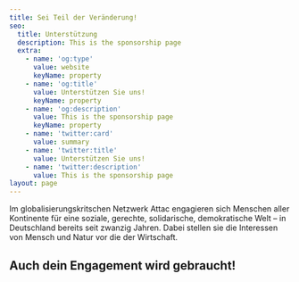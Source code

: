 ```yaml
---
title: Sei Teil der Veränderung!
seo:
  title: Unterstützung
  description: This is the sponsorship page
  extra:
    - name: 'og:type'
      value: website
      keyName: property
    - name: 'og:title'
      value: Unterstützen Sie uns!
      keyName: property
    - name: 'og:description'
      value: This is the sponsorship page
      keyName: property
    - name: 'twitter:card'
      value: summary
    - name: 'twitter:title'
      value: Unterstützen Sie uns!
    - name: 'twitter:description'
      value: This is the sponsorship page
layout: page
---
```

Im globalisierungskritschen Netzwerk Attac engagieren sich Menschen aller Kontinente für eine soziale, gerechte, solidarische, demokratische Welt – in Deutschland bereits seit zwanzig Jahren. Dabei stellen sie die Interessen von Mensch und Natur vor die der Wirtschaft.



## Auch dein Engagement wird gebraucht!
